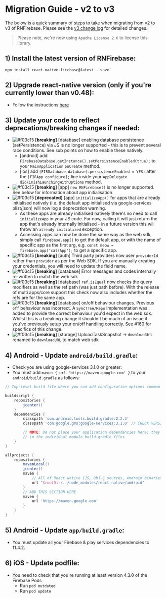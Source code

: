 # Migration Guide - v2 to v3

The below is a quick summary of steps to take when migrating from v2 to v3 of RNFirebase. Please see the [v3 change log](https://github.com/invertase/react-native-firebase/releases/tag/v3.0.0) for detailed changes.

> Please note, we're now using `Apache License 2.0` to license this library.

## 1) Install the latest version of RNFirebase:

```
npm install react-native-firebase@latest --save`
```

## 2) Upgrade react-native version (only if you're currently lower than v0.48):

- Follow the instructions [here](https://facebook.github.io/react-native/docs/upgrading.html)

## 3) Update your code to reflect deprecations/breaking changes if needed:

- ![#f03c15](https://placehold.it/15/f03c15/000000?text=+) **[breaking]** [database] enabling database persistence (setPersistence) via JS is no longer supported - this is to prevent several race conditions. See sub points on how to enable these natively.
  - [android] add `FirebaseDatabase.getInstance().setPersistenceEnabled(true);` to your `MainApplication` `onCreate` method.
  - [ios]  add `[FIRDatabase database].persistenceEnabled = YES;` after the `[FIRApp configure];` line  inside your `AppDelegate` `didFinishLaunchingWithOptions` method.
- ![#f03c15](https://placehold.it/15/f03c15/000000?text=+) **[breaking]** [app] `new RNFirebase()` is no longer supported. See below for information about app initialisation.
- ![#f03c15](https://placehold.it/15/fdfd96/000000?text=+) **[deprecated]** [app] `initializeApp()` for apps that are already initialised natively (i.e. the default app initialised via google-services plist/json) will now log a deprecation warning.
  - As these apps are already initialised natively there's no need to call `initializeApp` in your JS code. For now, calling it will just return the app that's already internally initialised - in a future version this will throw an `already initialized` exception.
  - Accessing apps can now be done the same way as the web sdk, simply call `firebase.app()` to get the default app, or with the name of specific app as the first arg, e.g. `const meow = firebase.app('catsApp');` to get a specific app.
- ![#f03c15](https://placehold.it/15/f03c15/000000?text=+) **[breaking]** [auth] Third party providers now user `providerId` rather than `provider` as per the Web SDK.  If you are manually creating your credentials, you will need to update the field name.
- ![#f03c15](https://placehold.it/15/f03c15/000000?text=+) **[breaking]** [database] Error messages and codes internally re-written to match the web sdk
- ![#f03c15](https://placehold.it/15/f03c15/000000?text=+) **[breaking]** [database] `ref.isEqual` now checks the query modifiers as well as the ref path (was just path before). With the release of multi apps/core support this check now also includes whether the refs are for the same app.
- ![#f03c15](https://placehold.it/15/f03c15/000000?text=+) **[breaking]** [database] on/off behaviour changes. Previous `off` behaviour was incorrect. A `SyncTree/Repo` implementation was added to provide the correct behaviour you'd expect in the web sdk. Whilst this is a breaking change it shouldn't be much of an issue if you've previously setup your on/off handling correctly. See #160 for specifics of this change.
- ![#f03c15](https://placehold.it/15/f03c15/000000?text=+) **[breaking]** [storage] UploadTaskSnapshot -> `downloadUrl` renamed to `downloadURL` to match web sdk

## 4) Android - Update `android/build.gradle`:

- Check you are using google-services 3.1.0 or greater:
- You must add `maven { url 'https://maven.google.com' }` to your `android/build.gradle` as follows:

```groovy
// Top-level build file where you can add configuration options common to all sub-projects/modules.

buildscript {
    repositories {
        jcenter()
    }
    dependencies {
        classpath 'com.android.tools.build:gradle:2.2.3'
        classpath 'com.google.gms:google-services:3.1.0' // CHECK VERSION HERE

        // NOTE: Do not place your application dependencies here; they belong
        // in the individual module build.gradle files
    }
}

allprojects {
    repositories {
        mavenLocal()
        jcenter()
        maven {
            // All of React Native (JS, Obj-C sources, Android binaries) is installed from npm
            url "$rootDir/../node_modules/react-native/android"
        }
        // ADD THIS SECTION HERE
        maven {
            url 'https://maven.google.com'
        }
    }
}
```

## 5) Android - Update `app/build.gradle`:

- You must update all your Firebase & play services dependencies to 11.4.2.

## 6) iOS - Update podfile:

- You need to check that you're running at least version 4.3.0 of the Firebase Pods
  - Run `pod outdated`
  - Run `pod update`
